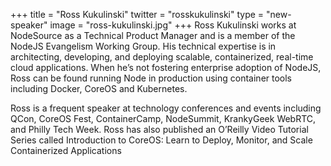 +++
title = "Ross Kukulinski"
twitter = "rosskukulinski"
type = "new-speaker"
image = "ross-kukulinski.jpg"
+++
Ross Kukulinski works at NodeSource as a Technical Product Manager and is a member of the NodeJS Evangelism Working Group. His technical expertise is in architecting, developing, and deploying scalable, containerized, real-time cloud applications. When he’s not fostering enterprise adoption of NodeJS, Ross can be found running Node in production using container tools including Docker, CoreOS and Kubernetes.

Ross is a frequent speaker at technology conferences and events including QCon, CoreOS Fest, ContainerCamp, NodeSummit, KrankyGeek WebRTC, and Philly Tech Week. Ross has also published an O’Reilly Video Tutorial Series called Introduction to CoreOS: Learn to Deploy, Monitor, and Scale Containerized Applications